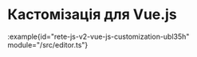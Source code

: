 # Кастомізація для Vue.js

:example{id="rete-js-v2-vue-js-customization-ubl35h" module="/src/editor.ts"}

